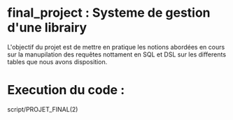 # final_project : Systeme de gestion d'une librairy  

L'objectif du projet est de mettre en pratique les notions abordées en cours sur la manupilation  des requêtes nottament en SQL et DSL sur les differents tables que nous avons disposition.

# Execution du code :  

script/PROJET_FINAL(2)

